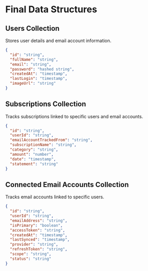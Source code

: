 # Final Data Structures

## Users Collection

Stores user details and email account information.

```json
{
  "id": "string",
  "fullName": "string",
  "email": "string",
  "password": "hashed string",
  "createdAt": "timestamp",
  "lastLogin": "timestamp",
  "imageUrl": "string"
}
```

## Subscriptions Collection

Tracks subscriptions linked to specific users and email accounts.

```json
{
  "id": "string",
  "userId": "string",
  "emailAccountTrackedFrom": "string",
  "subscriptionName": "string",
  "category": "string",
  "amount": "number",
  "date": "timestamp",
  "statement": "string"
}
```

## Connected Email Accounts Collection

Tracks email accounts linked to specific users.

```json
{
  "id": "string",
  "userId": "string",
  "emailAddress": "string",
  "isPrimary": "boolean",
  "accessToken": "string",
  "createdAt": "timestamp",
  "lastSynced": "timestamp",
  "provider": "string",
  "refreshToken": "string",
  "scope": "string",
  "status": "string"
}
```

